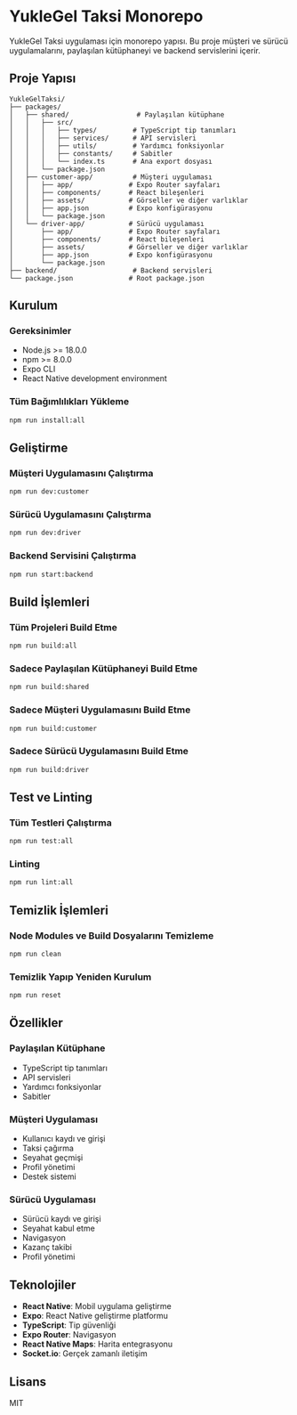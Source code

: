 # YukleGel Taksi Monorepo

YukleGel Taksi uygulaması için monorepo yapısı. Bu proje müşteri ve sürücü uygulamalarını, paylaşılan kütüphaneyi ve backend servislerini içerir.

## Proje Yapısı

```
YukleGelTaksi/
├── packages/
│   ├── shared/                 # Paylaşılan kütüphane
│   │   ├── src/
│   │   │   ├── types/         # TypeScript tip tanımları
│   │   │   ├── services/      # API servisleri
│   │   │   ├── utils/         # Yardımcı fonksiyonlar
│   │   │   ├── constants/     # Sabitler
│   │   │   └── index.ts       # Ana export dosyası
│   │   └── package.json
│   ├── customer-app/          # Müşteri uygulaması
│   │   ├── app/              # Expo Router sayfaları
│   │   ├── components/       # React bileşenleri
│   │   ├── assets/           # Görseller ve diğer varlıklar
│   │   ├── app.json          # Expo konfigürasyonu
│   │   └── package.json
│   └── driver-app/           # Sürücü uygulaması
│       ├── app/              # Expo Router sayfaları
│       ├── components/       # React bileşenleri
│       ├── assets/           # Görseller ve diğer varlıklar
│       ├── app.json          # Expo konfigürasyonu
│       └── package.json
├── backend/                   # Backend servisleri
└── package.json              # Root package.json
```

## Kurulum

### Gereksinimler

- Node.js >= 18.0.0
- npm >= 8.0.0
- Expo CLI
- React Native development environment

### Tüm Bağımlılıkları Yükleme

```bash
npm run install:all
```

## Geliştirme

### Müşteri Uygulamasını Çalıştırma

```bash
npm run dev:customer
```

### Sürücü Uygulamasını Çalıştırma

```bash
npm run dev:driver
```

### Backend Servisini Çalıştırma

```bash
npm run start:backend
```

## Build İşlemleri

### Tüm Projeleri Build Etme

```bash
npm run build:all
```

### Sadece Paylaşılan Kütüphaneyi Build Etme

```bash
npm run build:shared
```

### Sadece Müşteri Uygulamasını Build Etme

```bash
npm run build:customer
```

### Sadece Sürücü Uygulamasını Build Etme

```bash
npm run build:driver
```

## Test ve Linting

### Tüm Testleri Çalıştırma

```bash
npm run test:all
```

### Linting

```bash
npm run lint:all
```

## Temizlik İşlemleri

### Node Modules ve Build Dosyalarını Temizleme

```bash
npm run clean
```

### Temizlik Yapıp Yeniden Kurulum

```bash
npm run reset
```

## Özellikler

### Paylaşılan Kütüphane
- TypeScript tip tanımları
- API servisleri
- Yardımcı fonksiyonlar
- Sabitler

### Müşteri Uygulaması
- Kullanıcı kaydı ve girişi
- Taksi çağırma
- Seyahat geçmişi
- Profil yönetimi
- Destek sistemi

### Sürücü Uygulaması
- Sürücü kaydı ve girişi
- Seyahat kabul etme
- Navigasyon
- Kazanç takibi
- Profil yönetimi

## Teknolojiler

- **React Native**: Mobil uygulama geliştirme
- **Expo**: React Native geliştirme platformu
- **TypeScript**: Tip güvenliği
- **Expo Router**: Navigasyon
- **React Native Maps**: Harita entegrasyonu
- **Socket.io**: Gerçek zamanlı iletişim

## Lisans

MIT